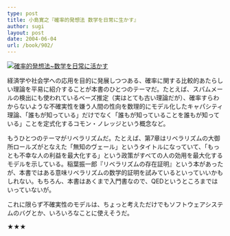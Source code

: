 ```yaml
---
type: post
title: 小島寛之『確率的発想法 数学を日常に生かす』
author: sugi
layout: post
date: 2004-06-04
url: /book/902/
---
```

<a href="http://www.amazon.co.jp/exec/obidos/ASIN/4140019913/chezsugi-22/ref=nosim/" name="amazletlink" target="_blank"><img src="http://ecx.images-amazon.com/images/I/41BWW60SHYL.jpg" alt="確率的発想法~数学を日常に活かす" style="border: none;" class="alignleft" /></a>

経済学や社会学への応用を目的に発展しつつある、確率に関する比較的あたらしい理論を平易に紹介することが本書のひとつのテーマだ。たとえば、スパムメールの検出にも使われているベーズ推定（実はとても古い理論だが）、確率すらわからないような不確実性を嫌う人間の性向を数理的にモデル化したキャパシティ理論、「誰もが知っている」だけでなく「誰もが知っていることを誰もが知っている」ことを定式化するコモン・ノレッジという概念など。

もうひとつのテーマがリベラリズムだ。たとえば、第7章はリベラリズムの大御所ロールズがとなえた「無知のヴェール」というタイトルになっていて、「もっとも不幸な人の利益を最大化する」という政策がすべての人の効用を最大化するモデルを示している。稲葉振一郎『リベラリズムの存在証明』という本があったが、本書ではある意味リベラリズムの数学的証明を試みているといっていいかもしれない。もちろん、本書はあくまで入門書なので、QEDというところまではいっていないが。

これに限らず不確実性のモデルは、ちょっと考えただけでもソフトウェアシステムのバグとか、いろいろなことに使えそうだ。

★★★
